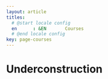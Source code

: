 ```yaml
---
layout: article
titles:
  # @start locale config
  en      : &EN       Courses
  # @end locale config
key: page-courses
---
```


# Underconstruction
